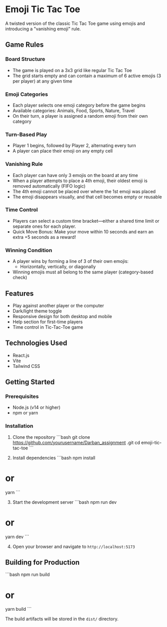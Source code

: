 # Emoji Tic Tac Toe

A twisted version of the classic Tic Tac Toe game using emojis and introducing a "vanishing emoji" rule.

## Game Rules

### Board Structure
- The game is played on a 3x3 grid like regular Tic Tac Toe
- The grid starts empty and can contain a maximum of 6 active emojis (3 per player) at any given time

### Emoji Categories
- Each player selects one emoji category before the game begins
- Available categories: Animals, Food, Sports, Nature, Travel
- On their turn, a player is assigned a random emoji from their own category

### Turn-Based Play
- Player 1 begins, followed by Player 2, alternating every turn
- A player can place their emoji on any empty cell

### Vanishing Rule
- Each player can have only 3 emojis on the board at any time
- When a player attempts to place a 4th emoji, their oldest emoji is removed automatically (FIFO logic)
- The 4th emoji cannot be placed over where the 1st emoji was placed
- The emoji disappears visually, and that cell becomes empty or reusable

### Time Control
- Players can select a custom time bracket—either a shared time limit or separate ones for each player.
- Quick Move Bonus: Make your move within 10 seconds and earn an extra +5 seconds as a reward!

### Winning Condition
- A player wins by forming a line of 3 of their own emojis:
  - Horizontally, vertically, or diagonally
- Winning emojis must all belong to the same player (category-based check)

## Features
- Play against another player or the computer
- Dark/light theme toggle
- Responsive design for both desktop and mobile
- Help section for first-time players
- Time control in Tic-Tac-Toe game 

## Technologies Used
- React.js
- Vite
- Tailwind CSS

## Getting Started

### Prerequisites
- Node.js (v14 or higher)
- npm or yarn

### Installation

1. Clone the repository
\`\`\`bash
git clone https://github.com/yourusername/Darban_assignment
.git
cd emoji-tic-tac-toe
\`\`\`

2. Install dependencies
\`\`\`bash
npm install
# or
yarn
\`\`\`

3. Start the development server
\`\`\`bash
npm run dev
# or
yarn dev
\`\`\`

4. Open your browser and navigate to `http://localhost:5173`

## Building for Production

\`\`\`bash
npm run build
# or
yarn build
\`\`\`

The build artifacts will be stored in the `dist/` directory.
